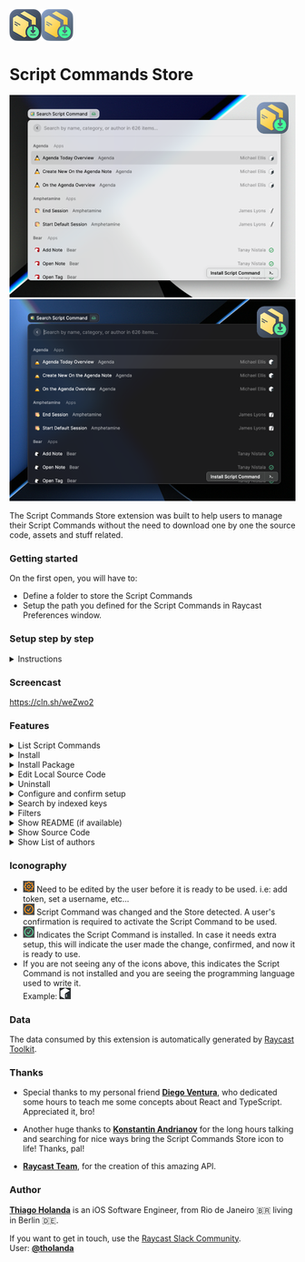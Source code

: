 ![](images/readme/logo/store-icon@light.png#gh-light-mode-only)![](images/readme/logo/store-icon@dark.png#gh-dark-mode-only)  
# Script Commands Store

![](images/readme/header-light.png#gh-light-mode-only)![](images/readme/header-dark.png#gh-dark-mode-only)

The Script Commands Store extension was built to help users to manage their Script Commands without the need to download one by one the source code, assets and stuff related.

### Getting started

On the first open, you will have to:
- Define a folder to store the Script Commands
- Setup the path you defined for the Script Commands in Raycast Preferences window.

### Setup step by step

<details>
 <summary>Instructions</summary>

  At the first time you open Script Commands Store, you will need to define the folder which will be used to store the Script Commands downloaded.

  This is the setup screen. We strongly suggest you define a new folder for it.  
  Example: `~/raycast/script-commands`

  ![](images/readme/setup/first-screen.png)

  After finishing the first step, the Script Commands Store will be loaded for you, however, this doesn't mean it is fully configured for you, yet.

  In the next step, we will need to inform Raycast which folder it needs to watch. Let's take as example the suggestion above.

  First, open Raycast and press `⌘ Command + ,` and the following window will be presented:

  ![](images/readme/setup/preferences.png)

  Now, click on `Extensions` (1) ➔ `Scripts` (2) ➔ `Script Commands` (3) ➔ `Add Directories` (4)

  ![](images/readme/setup/preferences-extensions.png)

  After adding the directory, the right panel should be similar to this

  ![](images/readme/setup/setup-directory-added.png)

  Voilà, we are ready to install the first Script Command using our Store!

  💡 Tip: Watch the screencast to see the extension in action.

</details>

### Screencast

https://cln.sh/weZwo2

### Features

<details>
 <summary>List Script Commands</summary>

 ![](images/readme/content/main-list.png)
</details>
<details>
 <summary>Install</summary>

 ![](images/readme/actions/install.png)
</details>
<details>
 <summary>Install Package</summary>

 ![](images/readme/panels/install-package.png)
</details>
<details>
 <summary>Edit Local Source Code</summary>

 ![](images/readme/actions/edit-local.png)
</details>
<details>
 <summary>Uninstall</summary>

 ![](images/readme/actions/uninstall.png)
</details>
<details>
 <summary>Configure and confirm setup</summary>

 ![](images/readme/actions/configure.png)  
 ![](images/readme/actions/confirm.png)
</details>
<details>
 <summary>Search by indexed keys</summary>

 ![](images/readme/search-bar/search-bar.png)
 - *Categories*: `communication`, `web searches`...
 - *Subcategories*: `github`, `brew`...
 - *Author name*: `things`
 - *Type*: `installed`, `template`, `setup`
 - *Programming language*: `bash`, `swift`, `python`... 
</details>
<details>
 <summary>Filters</summary>

 ![](images/readme/panels/filter-by.png)
 - Type  
 ![](images/readme/panels/filter-by-type.png)
 - Languages  
 ![](images/readme/panels/filter-by-language.png)
</details>
<details>
 <summary>Show README (if available)</summary>

 ![](images/readme/panels/view-readme.png)
</details>
<details>
 <summary>Show Source Code</summary>

 ![](images/readme/panels/view-source-code.png)
</details>
<details>
 <summary>Show List of authors</summary>

 ![](images/readme/panels/authors.png)
</details>

### Iconography

- ![](images/readme/icons/gear-orange.png) Need to be edited by the user before it is ready to be used. i.e: add token, set a username, etc...
- ![](images/readme/icons/checkmark-orange.png) Script Command was changed and the Store detected. A user's confirmation is required to activate the Script Command to be used.
- ![](images/readme/icons/checkmark-green.png) Indicates the Script Command is installed. In case it needs extra setup, this will indicate the user made the change, confirmed, and now it is ready to use.
- If you are not seeing any of the icons above, this indicates the Script Command is not installed and you are seeing the programming language used to write it.  
  Example: ![](images/readme/icons/language.png)

### Data

The data consumed by this extension is automatically generated by [Raycast Toolkit](https://github.com/raycast/script-commands/tree/master/Tools/Toolkit).
 
### Thanks

- Special thanks to my personal friend [**Diego Ventura**](https://github.com/diegoventura), who dedicated some hours to teach me some concepts about React and TypeScript. Appreciated it, bro!

- Another huge thanks to [**Konstantin Andrianov**](https://www.youtube.com/c/andrianov) for the long hours talking and searching for nice ways bring the Script Commands Store icon to life! Thanks, pal!

- [**Raycast Team**](https://github.com/orgs/raycast/people), for the creation of this amazing API.

### Author

[**Thiago Holanda**](https://twitter.com/tholanda) is an iOS Software Engineer, from Rio de Janeiro 🇧🇷 living in Berlin 🇩🇪.

If you want to get in touch, use the [Raycast Slack Community](https://raycast.com/community).  
User: [**@tholanda**](https://raycastcommunity.slack.com/team/U01BYRUJZ3J)